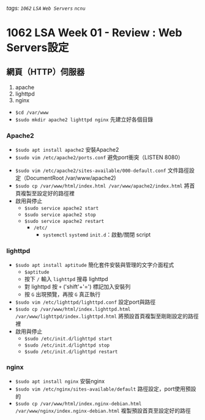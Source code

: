 ###### tags: `1062` `LSA` `Web Servers` `ncnu`
# 1062 LSA Week 01 - Review : Web Servers設定


## 網頁（HTTP）伺服器
1. apache
2. lighttpd
3. nginx
- `$cd /var/www`
- `$sudo mkdir apache2 lighttpd nginx` 先建立好各個目錄


### Apache2
* `$sudo apt install apache2` 安裝Apache2
* `$sudo vim /etc/apache2/ports.conf` 避免port衝突（LISTEN 8080）
- `$sudo vim /etc/apache2/sites-available/000-default.conf` 文件路徑設定（DocumentRoot /var/www/apache2)
- `$sudo cp /var/www/html/index.html /var/www/apache2/index.html` 將首頁複製至設定好的路徑裡
- 啟用與停止
    - `$sudo service apache2 start`
    - `$sudo service apache2 stop`
    - `$sudo service apache2 restart`
        - `/etc/`
            - `systemctl` `systemd` `init.d`：啟動/關閉 script

### lighttpd
- `$sudo apt install aptitude` 簡化套件安裝與管理的文字介面程式
    - `$aptitude`
    - 按下 `/` 輸入 `lighttpd` 搜尋 lighttpd
    - 對 lighttpd 按 `+` ('shift'+'=') 標記加入安裝列
    - 按 `G` 出現預覽，再按 `G` 真正執行
- `$sudo vim /etc/lighttpd/lighttpd.conf` 設定port與路徑
- `$sudo cp /var/www/html/index.lighttpd.html /var/www/lighttpd/index.lighttpd.html` 將預設首頁複製至剛剛設定的路徑裡
- 啟用與停止
    - `$sudo /etc/init.d/lighttpd start`
    - `$sudo /etc/init.d/lighttpd stop`
    - `$sudo /etc/init.d/lighttpd restart`


### nginx
- `$sudo apt install nginx` 安裝nginx
- `$sudo vim /etc/nginx/sites-available/default` 路徑設定，port使用預設的
- `$sudo cp /var/www/html/index.nginx-debian.html /var/www/nginx/index.nginx-debian.html` 複製預設首頁至設定好的路徑